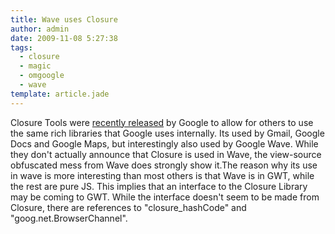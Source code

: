 ```yaml
---
title: Wave uses Closure
author: admin
date: 2009-11-08 5:27:38
tags: 
  - closure
  - magic
  - omgoogle
  - wave
template: article.jade
---
```


Closure Tools were [recently released](http://googlecode.blogspot.com/2009/11/introducing-closure-tools.html) by Google to allow for others to use the same rich libraries that Google uses internally. Its used by Gmail, Google Docs and Google Maps, but interestingly also used by Google Wave. While they don't actually announce that Closure is used in Wave, the view-source obfuscated mess from Wave does strongly show it.The reason why its use in wave is more interesting than most others is that Wave is in GWT, while the rest are pure JS. This implies that an interface to the Closure Library may be coming to GWT. While the interface doesn't seem to be made from Closure, there are references to "closure_hashCode" and "goog.net.BrowserChannel".
